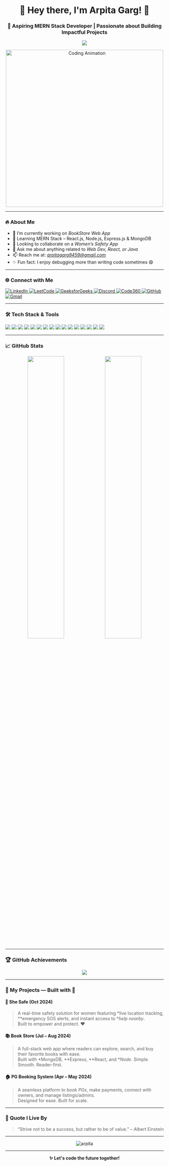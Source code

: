 <h1 align="center">🌟 Hey there, I'm Arpita Garg! 👋</h1>
<h3 align="center">🚀 Aspiring MERN Stack Developer | Passionate about Building Impactful Projects</h3>

<p align="center">
  <img src="https://readme-typing-svg.herokuapp.com/?lines=Hello+World!+I'm+Arpita+Garg.;Always+learning+something+new!;Building+Projects+with+Passion.&center=true&width=500&height=30&color=0E8AA8&vCenter=true&size=20" />
</p>

<!-- ✨ Unique Tech Image or GIF -->
<p align="center">
  <img src="https://media.giphy.com/media/qgQUggAC3Pfv687qPC/giphy.gif" width="500" alt="Coding Animation" />
</p>


---

### 🔥 About Me

- 🔭 I’m currently working on *BookStore Web App*
- 🌱 Learning MERN Stack – React.js, Node.js, Express.js & MongoDB
- 👯 Looking to collaborate on a *Women’s Safety App*
- 💬 Ask me about anything related to *Web Dev, React, or Java*
- 📫 Reach me at: *arpitagarg9459@gmail.com*
- ✨ Fun fact: I enjoy debugging more than writing code sometimes 😄

---

### 🌐 Connect with Me

<p align="left">
  <a href="https://www.linkedin.com/in/arpita-garg-035931263" target="_blank">
    <img alt="LinkedIn" src="https://img.shields.io/badge/LinkedIn-0077B5?style=for-the-badge&logo=linkedin&logoColor=white" />
  </a>
  <a href="https://leetcode.com/u/arpita_garg/" target="_blank">
    <img alt="LeetCode" src="https://img.shields.io/badge/LeetCode-FFA116?style=for-the-badge&logo=leetcode&logoColor=white" />
  </a>
  <a href="https://www.geeksforgeeks.org/user/arpitagal1ga/" target="_blank">
    <img alt="GeeksforGeeks" src="https://img.shields.io/badge/GeeksforGeeks-0F9D58?style=for-the-badge&logo=geeksforgeeks&logoColor=white" />
  </a>
  <a href="https://discord.gg/qS26gaNyEq" target="_blank">
    <img alt="Discord" src="https://img.shields.io/badge/Discord-5865F2?style=for-the-badge&logo=discord&logoColor=white" />
  </a>
  <a href="https://www.naukri.com/code360/profile/2deacd63-8ef6-4248-ae9f-206fd3c1988a" target="_blank">
    <img alt="Code360" src="https://img.shields.io/badge/Code360-FF6F00?style=for-the-badge&logo=codeforces&logoColor=white" />
  </a>
  <a href="https://github.com/arpitagarg30" target="_blank">
    <img alt="GitHub" src="https://img.shields.io/badge/GitHub-000000?style=for-the-badge&logo=github&logoColor=white" />
  </a>
  <a href="mailto:arpitagarg9459@gmail.com" target="_blank">
    <img alt="Gmail" src="https://img.shields.io/badge/Gmail-D14836?style=for-the-badge&logo=gmail&logoColor=white" />
  </a>
</p>


---

### 🛠 Tech Stack & Tools

<p align="left">
  <img src="https://img.shields.io/badge/-C++-00599C?style=for-the-badge&logo=c%2B%2B&logoColor=white"/>
  <img src="https://img.shields.io/badge/-C-000000?style=for-the-badge&logo=c&logoColor=white"/>
  <img src="https://img.shields.io/badge/-Java-ED8B00?style=for-the-badge&logo=java&logoColor=white"/>
  <img src="https://img.shields.io/badge/-Python-3670A0?style=for-the-badge&logo=python&logoColor=white"/>
  <img src="https://img.shields.io/badge/-JavaScript-F7DF1E?style=for-the-badge&logo=javascript&logoColor=black"/>
  <img src="https://img.shields.io/badge/-React.js-61DAFB?style=for-the-badge&logo=react&logoColor=black"/>
  <img src="https://img.shields.io/badge/-Node.js-339933?style=for-the-badge&logo=nodedotjs&logoColor=white"/>
  <img src="https://img.shields.io/badge/-Express.js-000000?style=for-the-badge&logo=express&logoColor=white"/>
  <img src="https://img.shields.io/badge/-MongoDB-47A248?style=for-the-badge&logo=mongodb&logoColor=white"/>
  <img src="https://img.shields.io/badge/-MySQL-4479A1?style=for-the-badge&logo=mysql&logoColor=white"/>
  <img src="https://img.shields.io/badge/-HTML5-E34F26?style=for-the-badge&logo=html5&logoColor=white"/>
  <img src="https://img.shields.io/badge/-CSS3-1572B6?style=for-the-badge&logo=css3&logoColor=white"/>
  <img src="https://img.shields.io/badge/-Bootstrap-563D7C?style=for-the-badge&logo=bootstrap&logoColor=white"/>
  <img src="https://img.shields.io/badge/-TailwindCSS-38B2AC?style=for-the-badge&logo=tailwind-css&logoColor=white"/>
  <img src="https://img.shields.io/badge/-Git-F05032?style=for-the-badge&logo=git&logoColor=white"/>
  <img src="https://img.shields.io/badge/-Android-3DDC84?style=for-the-badge&logo=android&logoColor=white"/>
</p>

---

### 📈 GitHub Stats

<div align="center">
  <img src="https://github-readme-stats.vercel.app/api?username=arpitagarg30&show_icons=true&theme=calm&hide_border=true&count_private=true" width="48%"/>
  <img src="https://github-readme-stats.vercel.app/api/top-langs/?username=arpitagarg30&layout=compact&theme=calm&hide_border=true" width="48%"/>
</div>

---

### 🏆 GitHub Achievements

<p align="center">
  <img src="https://github-profile-trophy.vercel.app/?username=arpitagarg30&theme=flat&no-frame=true&row=1&column=6&margin-w=10&margin-h=15" />
</p>

---

### 🧩 My Projects — Built with 💜

#### 🚨 She Safe (Oct 2024)
> A real-time safety solution for women featuring *live location tracking, **emergency SOS alerts, and instant access to **help nearby*.  
> Built to empower and protect. ❤

#### 📚 Book Store (Jul – Aug 2024)
> A full-stack web app where readers can explore, search, and buy their favorite books with ease.  
> Built with *MongoDB, **Express, **React, and **Node*. Simple. Smooth. Reader-first.

#### 🏠 PG Booking System (Apr – May 2024)
> A seamless platform to *book PGs*, make payments, connect with owners, and manage listings/admins.  
> Designed for ease. Built for scale.

---

### 🌟 Quote I Live By

> “Strive not to be a success, but rather to be of value.” – Albert Einstein

---

<p align="center">
 <img src="https://komarev.com/ghpvc/?username=arpitagarg30&label=Profile%20views&color=0e75b6&style=flat" alt="arpita" />
</p>

---

<p align="center"><strong>✨ Let's code the future together!</strong></p>
